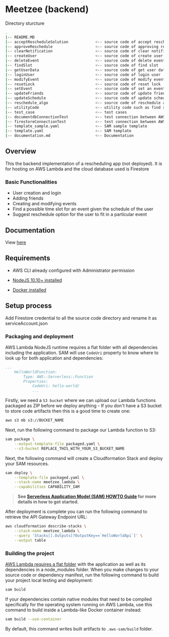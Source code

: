 # Meetzee (backend)

Directory sturcture

```bash
.
|-- README.MD                   
|-- acceptRescheduleSolution            <-- source code of accept reschedule solution
|-- approveReschedule                   <-- source code of approving reschedule
|-- clearNotification                   <-- source code of clear notification
|-- createUser                          <-- source code of create user
|-- deleteEvent                         <-- source code of delete event
|-- findSlot                            <-- source code of find slot
|-- getUserData                         <-- source code of get user data
|-- loginUser                           <-- source code of login user
|-- modifyEvent                         <-- source code of modify event
|-- resetLock                           <-- source code of reset lock
|-- setEvent                            <-- source code of set an event
|-- updateFriends                       <-- source code of update friend list
|-- updateSchedule                      <-- source code of update schedule
|-- reschedule_algo                     <-- source code of reschedule algorithm
|-- utilityCode                         <-- utility code such as find shortest path of destination
|-- test_case                           <-- test cases
|-- documentdbConnectionTest            <-- test connection between AWS Lambda and AWS documentDB
|-- firestoreConnectionTest             <-- test connection between AWS Lambda and Firestore
|-- template_sample.yaml                <-- SAM sample template
|-- template.yaml                       <-- SAM template
|-- documentation.md                    <-- Documentation
```

## Overview

This the backend implementation of a rescheduling app (not deployed). It is for hosting on AWS Lambda and the cloud database used is Firestore

### Basic Functionalities
* User creation and login
* Adding friends
* Creating and modifying events
* Find a possible time slot for an event given the schedule of the user
* Suggest reschedule option for the user to fit in a particular event

## Documentation
View [here](documentation.md)

## Requirements

* AWS CLI already configured with Administrator permission
* [NodeJS 10.10+ installed](https://nodejs.org/en/download/releases/)

* [Docker installed](https://www.docker.com/community-edition)

## Setup process

Add Firestore credential to all the source code directory and rename it as serviceAccount.json

### Packaging and deployment

AWS Lambda NodeJS runtime requires a flat folder with all dependencies including the application. SAM will use `CodeUri` property to know where to look up for both application and dependencies:

```yaml
...
    HelloWorldFunction:
        Type: AWS::Serverless::Function
        Properties:
            CodeUri: hello-world/
            ...
```

Firstly, we need a `S3 bucket` where we can upload our Lambda functions packaged as ZIP before we deploy anything - If you don't have a S3 bucket to store code artifacts then this is a good time to create one:

```bash
aws s3 mb s3://BUCKET_NAME
```

Next, run the following command to package our Lambda function to S3:

```bash
sam package \
    --output-template-file packaged.yaml \
    --s3-bucket REPLACE_THIS_WITH_YOUR_S3_BUCKET_NAME
```

Next, the following command will create a Cloudformation Stack and deploy your SAM resources.

```bash
sam deploy \
    --template-file packaged.yaml \
    --stack-name meetzee_lambda \
    --capabilities CAPABILITY_IAM
```

> **See [Serverless Application Model (SAM) HOWTO Guide](https://docs.aws.amazon.com/serverless-application-model/latest/developerguide/serverless-quick-start.html) for more details in how to get started.**

After deployment is complete you can run the following command to retrieve the API Gateway Endpoint URL:

```bash
aws cloudformation describe-stacks \
    --stack-name meetzee_lambda \
    --query 'Stacks[].Outputs[?OutputKey==`HelloWorldApi`]' \
    --output table
``` 

### Building the project

[AWS Lambda requires a flat folder](https://docs.aws.amazon.com/lambda/latest/dg/nodejs-create-deployment-pkg.html) with the application as well as its dependencies in a node_modules folder. When you make changes to your source code or dependency manifest,
run the following command to build your project local testing and deployment:

```bash
sam build
```

If your dependencies contain native modules that need to be compiled specifically for the operating system running on AWS Lambda, use this command to build inside a Lambda-like Docker container instead:
```bash
sam build --use-container
```

By default, this command writes built artifacts to `.aws-sam/build` folder.